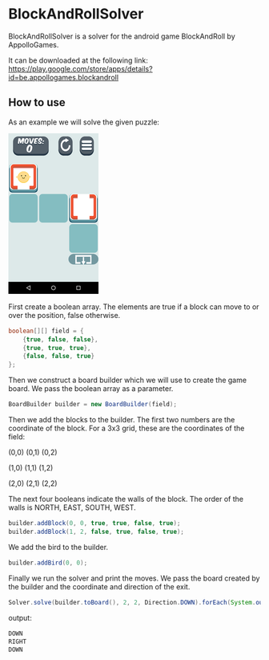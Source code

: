 # BlockAndRollSolver

BlockAndRollSolver is a solver for the android game BlockAndRoll by AppolloGames.

It can be downloaded at the following link: <https://play.google.com/store/apps/details?id=be.appollogames.blockandroll>

## How to use

As an example we will solve the given puzzle:

![Image of level](https://github.com/jeroentempels/BlockAndRollSolver/blob/master/example.png)

First create a boolean array. The elements are true if a block can move to or over the position, false otherwise.

```java
boolean[][] field = {
	{true, false, false},
	{true, true, true},
	{false, false, true}	
};
```

Then we construct a board builder which we will use to create the game board. We pass the boolean array as a parameter.

```java
BoardBuilder builder = new BoardBuilder(field);
```

Then we add the blocks to the builder.
The first two numbers are the coordinate of the block.
For a 3x3 grid, these are the coordinates of the field:

(0,0) (0,1) (0,2)

(1,0) (1,1) (1,2)

(2,0) (2,1) (2,2)

The next four booleans indicate the walls of the block. The order of the walls is NORTH, EAST, SOUTH, WEST.

```java
builder.addBlock(0, 0, true, true, false, true);
builder.addBlock(1, 2, false, true, false, true);
```

We add the bird to the builder.

```java
builder.addBird(0, 0);
```

Finally we run the solver and print the moves. We pass the board created by the builder and the coordinate and direction of the exit.

```java
Solver.solve(builder.toBoard(), 2, 2, Direction.DOWN).forEach(System.out::println);
```

output:

```
DOWN
RIGHT
DOWN
```